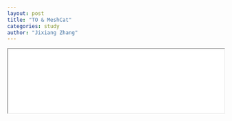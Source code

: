 ```yaml
---
layout: post
title: "TO & MeshCat"
categories: study
author: "Jixiang Zhang"
---
```



<iframe src="{{site.baseurl}}/files/slides/index.html" width="100%" height></iframe>
